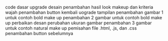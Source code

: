 code dasar
upgrade desain
penambahan hasil look makeup dan kriteria wajah
penambahan button kembali
uograde tampilan
penambahan gambar 1 untuk contoh bold make up
penambahan 2 gambar untuk contoh bold make up
perbaikan desan
perubahan ukuran gambar 
penambahan 3 gambar untuk contoh natural make up
pemisahan file .html, .js, dan .css
penambahan button sebelumnya
